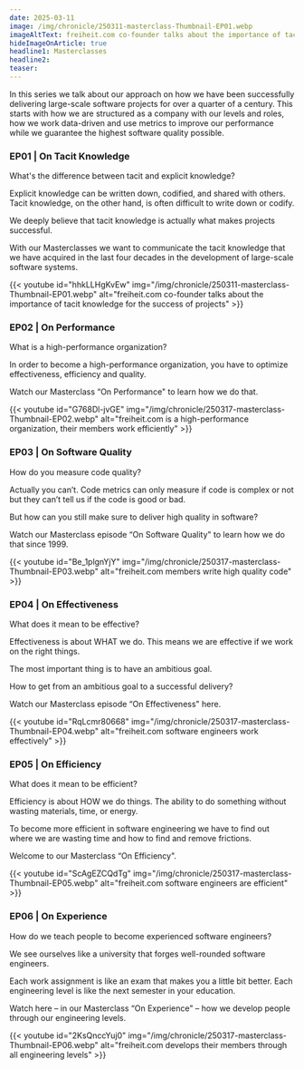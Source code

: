 ```yaml
---
date: 2025-03-11
image: /img/chronicle/250311-masterclass-Thumbnail-EP01.webp
imageAltText: freiheit.com co-founder talks about the importance of tacit knowledge for the success of projects
hideImageOnArticle: true
headline1: Masterclasses
headline2:
teaser:
---
```


In this series we talk about our approach on how we have been successfully delivering large-scale software projects for over a quarter of a century. This starts with how we are structured as a company with our levels and roles, how we work data-driven and use metrics to improve our performance while we guarantee the highest software quality possible.


### EP01 | On Tacit Knowledge

What's the difference between tacit and explicit knowledge?

Explicit knowledge can be written down, codified, and shared with others.
Tacit knowledge, on the other hand, is often difficult to write down or codify.

We deeply believe that tacit knowledge is actually what makes projects successful.

With our Masterclasses we want to communicate the tacit knowledge that we have acquired in the last four decades in the development of large-scale software systems.

{{< youtube id="hhkLLHgKvEw" img="/img/chronicle/250311-masterclass-Thumbnail-EP01.webp" alt="freiheit.com co-founder talks about the importance of tacit knowledge for the success of projects" >}}


### EP02 | On Performance

What is a high-performance organization?

In order to become a high-performance organization, you have to optimize effectiveness, efficiency and quality.

Watch our Masterclass “On Performance" to learn how we do that.

{{< youtube id="G768Dl-jvGE" img="/img/chronicle/250317-masterclass-Thumbnail-EP02.webp" alt="freiheit.com is a high-performance organization, their members work efficiently" >}}


### EP03 | On Software Quality

How do you measure code quality?

Actually you can’t. Code metrics can only measure if code is complex or not but they can’t tell us if the code is good or bad.

But how can you still make sure to deliver high quality in software?

Watch our Masterclass episode “On Software Quality" to learn how we do that since 1999.

{{< youtube id="Be_1plgnYjY" img="/img/chronicle/250317-masterclass-Thumbnail-EP03.webp" alt="freiheit.com members write high quality code" >}}


### EP04 | On Effectiveness

What does it mean to be effective?

Effectiveness is about WHAT we do. This means we are effective if we work on the right things.

The most important thing is to have an ambitious goal.

How to get from an ambitious goal to a successful delivery?

Watch our Masterclass episode “On Effectiveness" here.

{{< youtube id="RqLcmr80668" img="/img/chronicle/250317-masterclass-Thumbnail-EP04.webp" alt="freiheit.com software engineers work effectively" >}}


### EP05 | On Efficiency

What does it mean to be efficient?

Efficiency is about HOW we do things.
The ability to do something without wasting materials, time, or energy.

To become more efficient in software engineering we have to find out where we are wasting time and how to find and remove frictions.

Welcome to our Masterclass “On Efficiency".

{{< youtube id="ScAgEZCQdTg" img="/img/chronicle/250317-masterclass-Thumbnail-EP05.webp" alt="freiheit.com software engineers are efficient" >}}


### EP06 | On Experience

How do we teach people to become experienced software engineers?

We see ourselves like a university that forges well-rounded software engineers.

Each work assignment is like an exam that makes you a little bit better. Each engineering level is like the next semester in your education.

Watch here – in our Masterclass “On Experience" – how we develop people through our engineering levels.

{{< youtube id="2KsQnccYuj0" img="/img/chronicle/250317-masterclass-Thumbnail-EP06.webp" alt="freiheit.com develops their members through all engineering levels" >}}